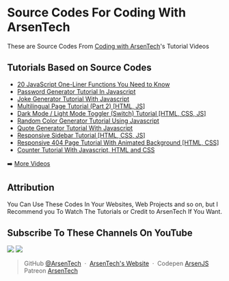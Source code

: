 # Source Codes For Coding With ArsenTech
These are Source Codes From [Coding with ArsenTech](https://www.youtube.com/channel/UCl52C6cFR1McvN1fAdsxdkA)'s Tutorial Videos

## Tutorials Based on Source Codes
<!-- YOUTUBE:START -->
- [20 JavaScript One-Liner Functions You Need to Know](https://www.youtube.com/watch?v=c-HgptUzl8o)
- [Password Generator Tutorial In Javascript](https://www.youtube.com/watch?v=a0lEPik55SM)
- [Joke Generator Tutorial With Javascript](https://www.youtube.com/watch?v=uVZcbE8kcQc)
- [Multilingual Page Tutorial &lpar;Part 2&rpar; [HTML, JS]](https://www.youtube.com/watch?v=y8yAP7hPB-w)
- [Dark Mode / Light Mode Toggler &lpar;Switch&rpar; Tutorial [HTML, CSS, JS]](https://www.youtube.com/watch?v=2U_z98Ln3kg)
- [Random Color Generator Tutorial Using Javascript](https://www.youtube.com/watch?v=UCWdAUYM474)
- [Quote Generator Tutorial With Javascript](https://www.youtube.com/watch?v=zTJdpwuDzpQ)
- [Responsive Sidebar Tutorial [HTML, CSS, JS]](https://www.youtube.com/watch?v=1djaszEYLoo)
- [Responsive 404 Page Tutorial With Animated Background [HTML, CSS]](https://www.youtube.com/watch?v=xBVNJ97iKvg)
- [Counter Tutorial With Javascript, HTML and CSS](https://www.youtube.com/watch?v=Ovh0LAt33Y0)
<!-- YOUTUBE:END -->

➡️ [More Videos](https://www.youtube.com/channel/UCl52C6cFR1McvN1fAdsxdkA)

## Attribution
You Can Use These Codes In Your Websites, Web Projects and so on, but I Recommend you To Watch The Tutorials or Credit to ArsenTech If You Want.

## Subscribe To These Channels On YouTube
<a href="https://www.youtube.com/channel/UCrtH0g6NE8tW5VIEgDySYtg" target="_blank"><img src="https://img.shields.io/badge/ArsenTech%20-222222.svg?&style=for-the-badge&logo=YouTube&logoColor=%23FF0000"/></a>
<a href="https://www.youtube.com/channel/UCl52C6cFR1McvN1fAdsxdkA" target="_blank"><img src="https://img.shields.io/badge/Coding%20With%20ArsenTech-222222.svg?&style=for-the-badge&logo=YouTube&logoColor=%23FF0000"/></a>

> GitHub [@ArsenTech](https://github.com/ArsenTech) &nbsp;&middot;&nbsp;
> [ArsenTech's Website](https://arsentech.github.io) &nbsp;&middot;&nbsp;
> Codepen [ArsenJS](https://codepen.io/ArsenJS)
> Patreon [ArsenTech](https://www.patreon.com/ArsenTech)